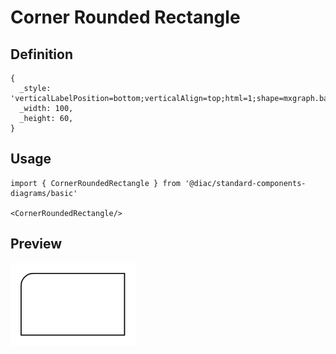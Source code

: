 # Corner Rounded Rectangle

## Definition

```
{
  _style: 'verticalLabelPosition=bottom;verticalAlign=top;html=1;shape=mxgraph.basic.corner_round_rect;dx=6;whiteSpace=wrap;',
  _width: 100,
  _height: 60,
}
```

## Usage

```
import { CornerRoundedRectangle } from '@diac/standard-components-diagrams/basic'

<CornerRoundedRectangle/>
```

## Preview

<img src="./corner-rounded-rectangle.png" width="200"/>
